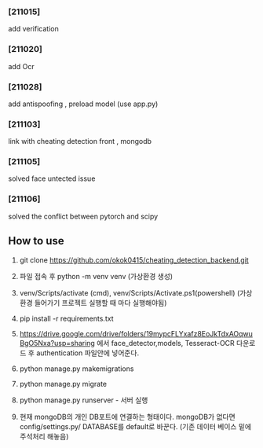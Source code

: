 ### [211015]
add verification

### [211020] 
add Ocr

### [211028]
add antispoofing , preload model (use app.py)

### [211103]
link with cheating detection front , mongodb

### [211105]
solved face untected issue 

### [211106]
solved the conflict between pytorch and scipy
 
## How to use
1. git clone https://github.com/okok0415/cheating_detection_backend.git

2. 파일 접속 후 python -m venv venv (가상환경 생성)

3. venv/Scripts/activate (cmd), venv/Scripts/Activate.ps1(powershell) (가상환경 들어가기 프로젝트 실행할 때 마다 실행해야됨)

4. pip install -r requirements.txt

5. https://drive.google.com/drive/folders/19mypcFLYxafz8EoJkTdxAOqwuBgO5Nxa?usp=sharing 에서 face_detector,models, Tesseract-OCR 다운로드 후 authentication 파일안에 넣어준다.

6. python manage.py makemigrations

7. python manage.py migrate 

8. python manage.py runserver - 서버 실행

9. 현재 mongoDB의 개인 DB포트에 연결하는 형태이다. mongoDB가 없다면 config/settings.py/ DATABASE를 default로 바꾼다. (기존 데이터 베이스 밑에 주석처리 해놓음)
